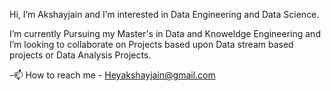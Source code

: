 Hi, I’m Akshayjain and I’m interested in Data Engineering and Data Science.

I’m currently Pursuing my Master's in Data and Knoweldge Engineering and I’m looking to collaborate on Projects based upon Data stream based projects or Data Analysis Projects.

-📫 How to reach me - Heyakshayjain@gmail.com
